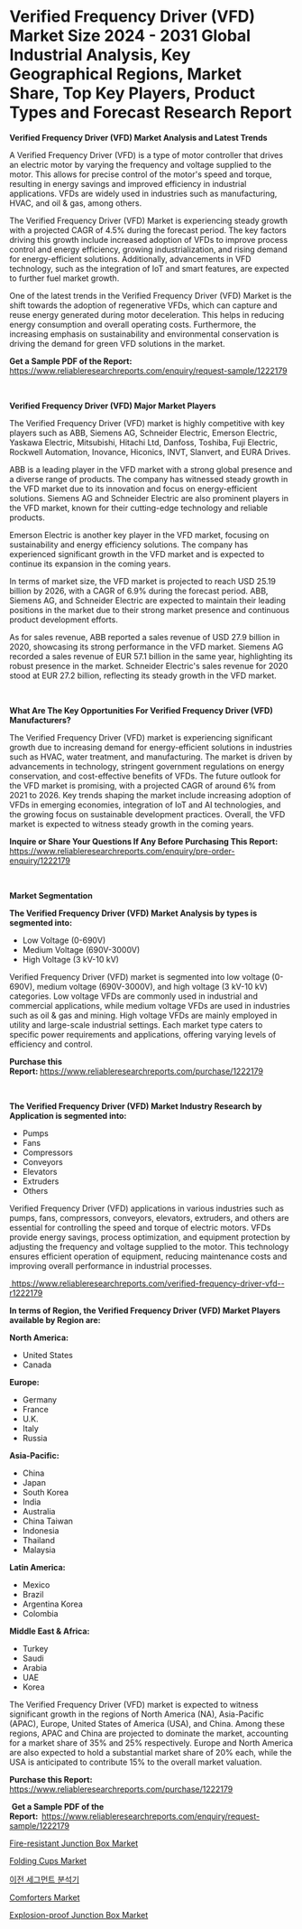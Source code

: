 <p><h1>Verified Frequency Driver (VFD) Market Size 2024 - 2031 Global Industrial Analysis, Key Geographical Regions, Market Share, Top Key Players, Product Types and Forecast Research Report</h1></p><p><strong>Verified Frequency Driver (VFD) Market Analysis and Latest Trends</strong></p>
<p><p>A Verified Frequency Driver (VFD) is a type of motor controller that drives an electric motor by varying the frequency and voltage supplied to the motor. This allows for precise control of the motor's speed and torque, resulting in energy savings and improved efficiency in industrial applications. VFDs are widely used in industries such as manufacturing, HVAC, and oil & gas, among others.</p><p>The Verified Frequency Driver (VFD) Market is experiencing steady growth with a projected CAGR of 4.5% during the forecast period. The key factors driving this growth include increased adoption of VFDs to improve process control and energy efficiency, growing industrialization, and rising demand for energy-efficient solutions. Additionally, advancements in VFD technology, such as the integration of IoT and smart features, are expected to further fuel market growth.</p><p>One of the latest trends in the Verified Frequency Driver (VFD) Market is the shift towards the adoption of regenerative VFDs, which can capture and reuse energy generated during motor deceleration. This helps in reducing energy consumption and overall operating costs. Furthermore, the increasing emphasis on sustainability and environmental conservation is driving the demand for green VFD solutions in the market.</p></p>
<p><strong>Get a Sample PDF of the Report:&nbsp;</strong> <a href="https://www.reliableresearchreports.com/enquiry/request-sample/1222179">https://www.reliableresearchreports.com/enquiry/request-sample/1222179</a></p>
<p>&nbsp;</p>
<p><strong>Verified Frequency Driver (VFD) Major Market Players</strong></p>
<p><p>The Verified Frequency Driver (VFD) market is highly competitive with key players such as ABB, Siemens AG, Schneider Electric, Emerson Electric, Yaskawa Electric, Mitsubishi, Hitachi Ltd, Danfoss, Toshiba, Fuji Electric, Rockwell Automation, Inovance, Hiconics, INVT, Slanvert, and EURA Drives. </p><p>ABB is a leading player in the VFD market with a strong global presence and a diverse range of products. The company has witnessed steady growth in the VFD market due to its innovation and focus on energy-efficient solutions. Siemens AG and Schneider Electric are also prominent players in the VFD market, known for their cutting-edge technology and reliable products. </p><p>Emerson Electric is another key player in the VFD market, focusing on sustainability and energy efficiency solutions. The company has experienced significant growth in the VFD market and is expected to continue its expansion in the coming years. </p><p>In terms of market size, the VFD market is projected to reach USD 25.19 billion by 2026, with a CAGR of 6.9% during the forecast period. ABB, Siemens AG, and Schneider Electric are expected to maintain their leading positions in the market due to their strong market presence and continuous product development efforts.</p><p>As for sales revenue, ABB reported a sales revenue of USD 27.9 billion in 2020, showcasing its strong performance in the VFD market. Siemens AG recorded a sales revenue of EUR 57.1 billion in the same year, highlighting its robust presence in the market. Schneider Electric's sales revenue for 2020 stood at EUR 27.2 billion, reflecting its steady growth in the VFD market.</p></p>
<p>&nbsp;</p>
<p><strong>What Are The Key Opportunities For Verified Frequency Driver (VFD) Manufacturers?</strong></p>
<p><p>The Verified Frequency Driver (VFD) market is experiencing significant growth due to increasing demand for energy-efficient solutions in industries such as HVAC, water treatment, and manufacturing. The market is driven by advancements in technology, stringent government regulations on energy conservation, and cost-effective benefits of VFDs. The future outlook for the VFD market is promising, with a projected CAGR of around 6% from 2021 to 2026. Key trends shaping the market include increasing adoption of VFDs in emerging economies, integration of IoT and AI technologies, and the growing focus on sustainable development practices. Overall, the VFD market is expected to witness steady growth in the coming years.</p></p>
<p><strong>Inquire or Share Your Questions If Any Before Purchasing This Report:</strong> <a href="https://www.reliableresearchreports.com/enquiry/pre-order-enquiry/1222179">https://www.reliableresearchreports.com/enquiry/pre-order-enquiry/1222179</a></p>
<p>&nbsp;</p>
<p><strong>Market Segmentation</strong></p>
<p><strong>The Verified Frequency Driver (VFD) Market Analysis by types is segmented into:</strong></p>
<p><ul><li>Low Voltage (0-690V)</li><li>Medium Voltage (690V-3000V)</li><li>High Voltage (3 kV-10 kV)</li></ul></p>
<p><p>Verified Frequency Driver (VFD) market is segmented into low voltage (0-690V), medium voltage (690V-3000V), and high voltage (3 kV-10 kV) categories. Low voltage VFDs are commonly used in industrial and commercial applications, while medium voltage VFDs are used in industries such as oil & gas and mining. High voltage VFDs are mainly employed in utility and large-scale industrial settings. Each market type caters to specific power requirements and applications, offering varying levels of efficiency and control.</p></p>
<p><strong>Purchase this Report:&nbsp;</strong><a href="https://www.reliableresearchreports.com/purchase/1222179">https://www.reliableresearchreports.com/purchase/1222179</a></p>
<p>&nbsp;</p>
<p><strong>The Verified Frequency Driver (VFD) Market Industry Research by Application is segmented into:</strong></p>
<p><ul><li>Pumps</li><li>Fans</li><li>Compressors</li><li>Conveyors</li><li>Elevators</li><li>Extruders</li><li>Others</li></ul></p>
<p><p>Verified Frequency Driver (VFD) applications in various industries such as pumps, fans, compressors, conveyors, elevators, extruders, and others are essential for controlling the speed and torque of electric motors. VFDs provide energy savings, process optimization, and equipment protection by adjusting the frequency and voltage supplied to the motor. This technology ensures efficient operation of equipment, reducing maintenance costs and improving overall performance in industrial processes.</p></p>
<p><a href="https://www.reliableresearchreports.com/verified-frequency-driver-vfd--r1222179">&nbsp;https://www.reliableresearchreports.com/verified-frequency-driver-vfd--r1222179</a></p>
<p><strong>In terms of Region, the Verified Frequency Driver (VFD) Market Players available by Region are:</strong></p>
<p>
    <p> <strong> North America: </strong>
        <ul>
            <li>United States</li>
            <li>Canada</li>
        </ul>
        </p> 
    <p> <strong> Europe: </strong>
        <ul>
            <li>Germany</li>
            <li>France</li>
            <li>U.K.</li>
            <li>Italy</li>
            <li>Russia</li>
        </ul>
        </p> 
    <p> <strong> Asia-Pacific: </strong>
        <ul>
            <li>China</li>
            <li>Japan</li>
            <li>South Korea</li>
            <li>India</li>
            <li>Australia</li>
            <li>China Taiwan</li>
            <li>Indonesia</li>
            <li>Thailand</li>
            <li>Malaysia</li>
        </ul>
        </p> 
    <p> <strong> Latin America: </strong>
        <ul>
            <li>Mexico</li>
            <li>Brazil</li>
            <li>Argentina Korea</li>
            <li>Colombia</li>
        </ul>
        </p> 
    <p> <strong> Middle East & Africa: </strong>
        <ul>
            <li>Turkey</li>
            <li>Saudi</li>
            <li>Arabia</li>
            <li>UAE</li>
            <li>Korea</li>
        </ul>
    </p>
    </p>
<p><p>The Verified Frequency Driver (VFD) market is expected to witness significant growth in the regions of North America (NA), Asia-Pacific (APAC), Europe, United States of America (USA), and China. Among these regions, APAC and China are projected to dominate the market, accounting for a market share of 35% and 25% respectively. Europe and North America are also expected to hold a substantial market share of 20% each, while the USA is anticipated to contribute 15% to the overall market valuation.</p></p>
<p><strong>Purchase this Report: </strong><a href="https://www.reliableresearchreports.com/purchase/1222179">https://www.reliableresearchreports.com/purchase/1222179</a></p>
<p>&nbsp;<strong>Get a Sample PDF of the Report:&nbsp;&nbsp;</strong><a href="https://www.reliableresearchreports.com/enquiry/request-sample/1222179">https://www.reliableresearchreports.com/enquiry/request-sample/1222179</a></p>
<p><strong></strong></p>
<p><p><a href="https://github.com/lukmanduiky01/Market-Research-Report-List-1/blob/main/fire-resistant-junction-box-market.md">Fire-resistant Junction Box Market</a></p><p><a href="https://medium.com/@marisolking1/analyzing-folding-cups-market-dynamics-and-growth-drivers-and-forecasted-for-period-from-2024-to-6c22821dbf46">Folding Cups Market</a></p><p><a href="https://github.com/muchswr/Market-Research-Report-List-2/blob/main/363297270366.md">이전 세그먼트 분석기</a></p><p><a href="https://medium.com/@charlesporter2662/strategic-insights-into-global-comforters-market-trends-2024-2031-covered-in-197-pages-3408b355ca35">Comforters Market</a></p><p><a href="https://github.com/theanastasiyah/Market-Research-Report-List-1/blob/main/explosion-proof-junction-box-market.md">Explosion-proof Junction Box Market</a></p></p>